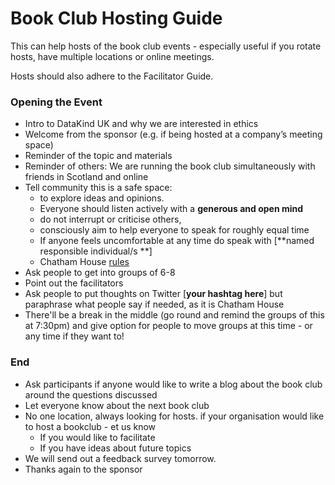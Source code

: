 Book Club Hosting Guide
================

This can help hosts of the book club events - especially useful if you
rotate hosts, have multiple locations or online meetings.

Hosts should also adhere to the Facilitator Guide.

### Opening the Event

  - Intro to DataKind UK and why we are interested in ethics
  - Welcome from the sponsor (e.g. if being hosted at a company’s
    meeting space)
  - Reminder of the topic and materials
  - Reminder of others: We are running the book club simultaneously with
    friends in Scotland and online
  - Tell community this is a safe space:
      - to explore ideas and opinions.
      - Everyone should listen actively with a **generous and open
        mind**
      - do not interrupt or criticise others,
      - consciously aim to help everyone to speak for roughly equal time
      - If anyone feels uncomfortable at any time do speak with
        \[**named responsible individual/s **\]
      - Chatham House
        [rules](https://www.chathamhouse.org/chatham-house-rule)
  - Ask people to get into groups of 6-8
  - Point out the facilitators
  - Ask people to put thoughts on Twitter \[**your hashtag here**\] but
    paraphrase what people say if needed, as it is Chatham House
  - There'll be a break in the middle (go round and remind the groups of
    this at 7:30pm) and give option for people to move groups at this
    time - or any time if they want to\!

### End

  - Ask participants if anyone would like to write a blog about the book
    club around the questions discussed
  - Let everyone know about the next book club
  - No one location, always looking for hosts. if your organisation
    would like to host a bookclub - et us know
      - If you would like to facilitate
      - If you have ideas about future topics
  - We will send out a feedback survey tomorrow.
  - Thanks again to the sponsor
